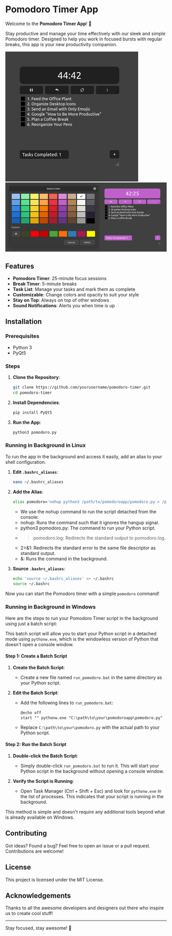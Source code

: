 
# Pomodoro Timer App

Welcome to the **Pomodoro Timer App**! 🎉

Stay productive and manage your time effectively with our sleek and simple Pomodoro timer. Designed to help you work in focused bursts with regular breaks, this app is your new productivity companion.

![Pomodoro Timer](screenshots/screenshot1.png)
![Pomodoro Timer](screenshots/screenshot2.png)

## Features

- **Pomodoro Timer**: 25-minute focus sessions
- **Break Timer**: 5-minute breaks
- **Task List**: Manage your tasks and mark them as complete
- **Customizable**: Change colors and opacity to suit your style
- **Stay on Top**: Always on top of other windows
- **Sound Notifications**: Alerts you when time is up

## Installation

### Prerequisites

- Python 3
- PyQt5

### Steps

1. **Clone the Repository**:
   ```sh
   git clone https://github.com/yourusername/pomodoro-timer.git
   cd pomodoro-timer
   ```

2. **Install Dependencies**:
   ```sh
   pip install PyQt5
   ```

3. **Run the App**:
   ```sh
   python3 pomodoro.py
   ```

### Running in Background in Linux

To run the app in the background and access it easily, add an alias to your shell configuration.


1. **Edit `.bashrc_aliases`**:
   ```sh
   nano ~/.bashrc_aliases
   ```

2. **Add the Alias**:
   ```sh
   alias pomodoro='nohup python3 /path/to/pomodoroapp/pomodoro.py > /path/to/pomodoroapp/pomodoro.log 2>&1 &'
   ```
    - We use the nohup command to run the script detached from the console:
    - nohup: Runs the command such that it ignores the hangup signal.
    - python3 pomodoro.py: The command to run your Python script.
    - > pomodoro.log: Redirects the standard output to pomodoro.log.
    - 2>&1: Redirects the standard error to the same file descriptor as standard output.
    - &: Runs the command in the background.

3. **Source `.bashrc_aliases`**:
   ```sh
   echo 'source ~/.bashrc_aliases' >> ~/.bashrc
   source ~/.bashrc
   ```

Now you can start the Pomodoro timer with a simple `pomodoro` command!


### Running in Background in Windows

Here are the steps to run your Pomodoro Timer script in the background using just a batch script:

This batch script will allow you to start your Python script in a detached mode using `pythonw.exe`, which is the windowless version of Python that doesn't open a console window.

#### Step 1: Create a Batch Script

1. **Create the Batch Script**:
   - Create a new file named `run_pomodoro.bat` in the same directory as your Python script.

2. **Edit the Batch Script**:
   - Add the following lines to `run_pomodoro.bat`:

     ```batch
     @echo off
     start "" pythonw.exe "C:\path\to\your\pomodoroapp\pomodoro.py"
     ```

   - Replace `C:\path\to\your\pomodoro.py` with the actual path to your Python script.

#### Step 2: Run the Batch Script

1. **Double-click the Batch Script**:
   - Simply double-click `run_pomodoro.bat` to run it. This will start your Python script in the background without opening a console window.

2. **Verify the Script is Running**:
   - Open Task Manager (Ctrl + Shift + Esc) and look for `pythonw.exe` in the list of processes. This indicates that your script is running in the background.



This method is simple and doesn't require any additional tools beyond what is already available on Windows.

## Contributing

Got ideas? Found a bug? Feel free to open an issue or a pull request. Contributions are welcome!

## License

This project is licensed under the MIT License.

## Acknowledgements

Thanks to all the awesome developers and designers out there who inspire us to create cool stuff!

---

Stay focused, stay awesome! 🚀

